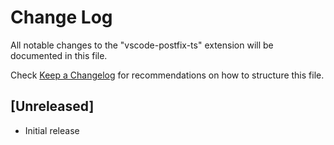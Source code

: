 # Change Log
All notable changes to the "vscode-postfix-ts" extension will be documented in this file.

Check [Keep a Changelog](http://keepachangelog.com/) for recommendations on how to structure this file.

## [Unreleased]
- Initial release